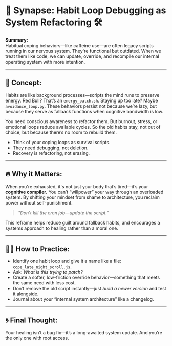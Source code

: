 # 🧠 Synapse: Habit Loop Debugging as System Refactoring 🛠️

**Summary:**  
Habitual coping behaviors—like caffeine use—are often legacy scripts running in our nervous system. They're functional but outdated. When we treat them like code, we can update, override, and recompile our internal operating system with more intention.

---

## 🌊 Concept:

Habits are like background processes—scripts the mind runs to preserve energy. Red Bull? That’s an `energy_patch.sh`. Staying up too late? Maybe `avoidance_loop.py`. These behaviors persist not because we’re lazy, but because they serve as fallback functions when cognitive bandwidth is low.

You need conscious awareness to refactor them. But burnout, stress, or emotional loops reduce available cycles. So the old habits stay, not out of choice, but because there’s no room to rebuild them.

- Think of your coping loops as survival scripts.  
- They need debugging, not deletion.  
- Recovery is refactoring, not erasing.

---

## 🔥 Why it Matters:

When you're exhausted, it's not just your body that’s tired—it’s your **cognitive compiler.** You can’t “willpower” your way through an overloaded system. By shifting your mindset from shame to architecture, you reclaim power without self-punishment.

> *"Don’t kill the cron job—update the script."*

This reframe helps reduce guilt around fallback habits, and encourages a systems approach to healing rather than a moral one.

---

## 🧘‍♂️ How to Practice:

- Identify one habit loop and give it a name like a file: `cope_late_night_scroll.js`.  
- Ask: *What is this trying to patch?*  
- Create a softer, low-friction override behavior—something that meets the same need with less cost.  
- Don’t remove the old script instantly—just *build a newer version* and test it alongside.  
- Journal about your “internal system architecture” like a changelog.

---

## 🌀 Final Thought:

Your healing isn’t a bug fix—it’s a long-awaited system update. And you’re the only one with root access.